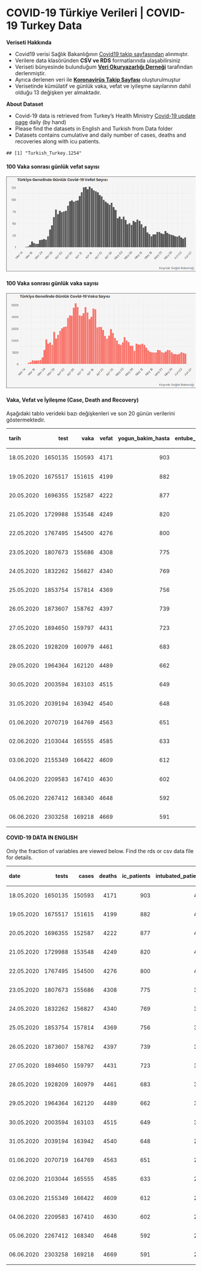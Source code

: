 COVID-19 Türkiye Verileri | COVID-19 Turkey Data
================

**Veriseti Hakkında**

  - Covid19 verisi Sağlık Bakanlığının [Covid19 takip
    sayfasından](https://covid19.saglik.gov.tr/) alınmıştır.
  - Verilere data klasöründen **CSV ve RDS** formatlarında
    ulaşabilirsiniz
  - Veriseti bünyesinde bulunduğum **[Veri Okuryazarlığı
    Derneği](https://twitter.com/voydorg)** tarafından derlenmiştir.
  - Ayrıca derlenen veri ile **[Koronavirüs Takip
    Sayfası](https://veribulteni.voyd.org.tr/koronavirus-takip/)**
    oluşturulmuştur
  - Verisetinde kümülatif ve günlük vaka, vefat ve iyileşme sayılarının
    dahil olduğu 13 değişken yer almaktadır.

**About Dataset**

  - Covid-19 data is retrieved from Turkey’s Health Ministry [Covid-19
    update page](https://covid19.saglik.gov.tr/) daily (by hand)
  - Please find the datasets in English and Turkish from Data folder
  - Datasets contains cumulative and daily number of cases, deaths and
    recoveries along with icu patients.

<!-- end list -->

    ## [1] "Turkish_Turkey.1254"

#### 100 Vaka sonrası günlük vefat sayısı

![](README_files/figure-gfm/unnamed-chunk-2-1.png)<!-- -->

#### 100 Vaka sonrası günlük vaka sayısı

![](README_files/figure-gfm/unnamed-chunk-3-1.png)<!-- -->

#### Vaka, Vefat ve İyileşme (Case, Death and Recovery)

Aşağıdaki tablo verideki bazı değişkenleri ve son 20 günün verilerini
göstermektedir.

<table>

<thead>

<tr>

<th style="text-align:left;">

tarih

</th>

<th style="text-align:right;">

test

</th>

<th style="text-align:right;">

vaka

</th>

<th style="text-align:right;">

vefat

</th>

<th style="text-align:right;">

yogun\_bakim\_hasta

</th>

<th style="text-align:right;">

entube\_hasta

</th>

<th style="text-align:right;">

iyilesme

</th>

<th style="text-align:right;">

gunluk\_vefat

</th>

<th style="text-align:right;">

gunluk\_vaka

</th>

</tr>

</thead>

<tbody>

<tr>

<td style="text-align:left;">

18.05.2020

</td>

<td style="text-align:right;">

1650135

</td>

<td style="text-align:right;">

150593

</td>

<td style="text-align:right;">

4171

</td>

<td style="text-align:right;">

903

</td>

<td style="text-align:right;">

463

</td>

<td style="text-align:right;">

111577

</td>

<td style="text-align:right;">

31

</td>

<td style="text-align:right;">

1158

</td>

</tr>

<tr>

<td style="text-align:left;">

19.05.2020

</td>

<td style="text-align:right;">

1675517

</td>

<td style="text-align:right;">

151615

</td>

<td style="text-align:right;">

4199

</td>

<td style="text-align:right;">

882

</td>

<td style="text-align:right;">

455

</td>

<td style="text-align:right;">

112895

</td>

<td style="text-align:right;">

28

</td>

<td style="text-align:right;">

1022

</td>

</tr>

<tr>

<td style="text-align:left;">

20.05.2020

</td>

<td style="text-align:right;">

1696355

</td>

<td style="text-align:right;">

152587

</td>

<td style="text-align:right;">

4222

</td>

<td style="text-align:right;">

877

</td>

<td style="text-align:right;">

445

</td>

<td style="text-align:right;">

113987

</td>

<td style="text-align:right;">

23

</td>

<td style="text-align:right;">

972

</td>

</tr>

<tr>

<td style="text-align:left;">

21.05.2020

</td>

<td style="text-align:right;">

1729988

</td>

<td style="text-align:right;">

153548

</td>

<td style="text-align:right;">

4249

</td>

<td style="text-align:right;">

820

</td>

<td style="text-align:right;">

424

</td>

<td style="text-align:right;">

114990

</td>

<td style="text-align:right;">

27

</td>

<td style="text-align:right;">

961

</td>

</tr>

<tr>

<td style="text-align:left;">

22.05.2020

</td>

<td style="text-align:right;">

1767495

</td>

<td style="text-align:right;">

154500

</td>

<td style="text-align:right;">

4276

</td>

<td style="text-align:right;">

800

</td>

<td style="text-align:right;">

401

</td>

<td style="text-align:right;">

116111

</td>

<td style="text-align:right;">

27

</td>

<td style="text-align:right;">

952

</td>

</tr>

<tr>

<td style="text-align:left;">

23.05.2020

</td>

<td style="text-align:right;">

1807673

</td>

<td style="text-align:right;">

155686

</td>

<td style="text-align:right;">

4308

</td>

<td style="text-align:right;">

775

</td>

<td style="text-align:right;">

388

</td>

<td style="text-align:right;">

117602

</td>

<td style="text-align:right;">

32

</td>

<td style="text-align:right;">

1186

</td>

</tr>

<tr>

<td style="text-align:left;">

24.05.2020

</td>

<td style="text-align:right;">

1832262

</td>

<td style="text-align:right;">

156827

</td>

<td style="text-align:right;">

4340

</td>

<td style="text-align:right;">

769

</td>

<td style="text-align:right;">

385

</td>

<td style="text-align:right;">

118694

</td>

<td style="text-align:right;">

32

</td>

<td style="text-align:right;">

1141

</td>

</tr>

<tr>

<td style="text-align:left;">

25.05.2020

</td>

<td style="text-align:right;">

1853754

</td>

<td style="text-align:right;">

157814

</td>

<td style="text-align:right;">

4369

</td>

<td style="text-align:right;">

756

</td>

<td style="text-align:right;">

371

</td>

<td style="text-align:right;">

120015

</td>

<td style="text-align:right;">

29

</td>

<td style="text-align:right;">

987

</td>

</tr>

<tr>

<td style="text-align:left;">

26.05.2020

</td>

<td style="text-align:right;">

1873607

</td>

<td style="text-align:right;">

158762

</td>

<td style="text-align:right;">

4397

</td>

<td style="text-align:right;">

739

</td>

<td style="text-align:right;">

338

</td>

<td style="text-align:right;">

121507

</td>

<td style="text-align:right;">

28

</td>

<td style="text-align:right;">

948

</td>

</tr>

<tr>

<td style="text-align:left;">

27.05.2020

</td>

<td style="text-align:right;">

1894650

</td>

<td style="text-align:right;">

159797

</td>

<td style="text-align:right;">

4431

</td>

<td style="text-align:right;">

723

</td>

<td style="text-align:right;">

331

</td>

<td style="text-align:right;">

122793

</td>

<td style="text-align:right;">

34

</td>

<td style="text-align:right;">

1035

</td>

</tr>

<tr>

<td style="text-align:left;">

28.05.2020

</td>

<td style="text-align:right;">

1928209

</td>

<td style="text-align:right;">

160979

</td>

<td style="text-align:right;">

4461

</td>

<td style="text-align:right;">

683

</td>

<td style="text-align:right;">

339

</td>

<td style="text-align:right;">

124369

</td>

<td style="text-align:right;">

30

</td>

<td style="text-align:right;">

1182

</td>

</tr>

<tr>

<td style="text-align:left;">

29.05.2020

</td>

<td style="text-align:right;">

1964364

</td>

<td style="text-align:right;">

162120

</td>

<td style="text-align:right;">

4489

</td>

<td style="text-align:right;">

662

</td>

<td style="text-align:right;">

324

</td>

<td style="text-align:right;">

125963

</td>

<td style="text-align:right;">

28

</td>

<td style="text-align:right;">

1141

</td>

</tr>

<tr>

<td style="text-align:left;">

30.05.2020

</td>

<td style="text-align:right;">

2003594

</td>

<td style="text-align:right;">

163103

</td>

<td style="text-align:right;">

4515

</td>

<td style="text-align:right;">

649

</td>

<td style="text-align:right;">

308

</td>

<td style="text-align:right;">

126984

</td>

<td style="text-align:right;">

26

</td>

<td style="text-align:right;">

983

</td>

</tr>

<tr>

<td style="text-align:left;">

31.05.2020

</td>

<td style="text-align:right;">

2039194

</td>

<td style="text-align:right;">

163942

</td>

<td style="text-align:right;">

4540

</td>

<td style="text-align:right;">

648

</td>

<td style="text-align:right;">

287

</td>

<td style="text-align:right;">

127973

</td>

<td style="text-align:right;">

25

</td>

<td style="text-align:right;">

839

</td>

</tr>

<tr>

<td style="text-align:left;">

01.06.2020

</td>

<td style="text-align:right;">

2070719

</td>

<td style="text-align:right;">

164769

</td>

<td style="text-align:right;">

4563

</td>

<td style="text-align:right;">

651

</td>

<td style="text-align:right;">

283

</td>

<td style="text-align:right;">

128947

</td>

<td style="text-align:right;">

23

</td>

<td style="text-align:right;">

827

</td>

</tr>

<tr>

<td style="text-align:left;">

02.06.2020

</td>

<td style="text-align:right;">

2103044

</td>

<td style="text-align:right;">

165555

</td>

<td style="text-align:right;">

4585

</td>

<td style="text-align:right;">

633

</td>

<td style="text-align:right;">

271

</td>

<td style="text-align:right;">

129921

</td>

<td style="text-align:right;">

22

</td>

<td style="text-align:right;">

786

</td>

</tr>

<tr>

<td style="text-align:left;">

03.06.2020

</td>

<td style="text-align:right;">

2155349

</td>

<td style="text-align:right;">

166422

</td>

<td style="text-align:right;">

4609

</td>

<td style="text-align:right;">

612

</td>

<td style="text-align:right;">

261

</td>

<td style="text-align:right;">

130852

</td>

<td style="text-align:right;">

24

</td>

<td style="text-align:right;">

867

</td>

</tr>

<tr>

<td style="text-align:left;">

04.06.2020

</td>

<td style="text-align:right;">

2209583

</td>

<td style="text-align:right;">

167410

</td>

<td style="text-align:right;">

4630

</td>

<td style="text-align:right;">

602

</td>

<td style="text-align:right;">

265

</td>

<td style="text-align:right;">

131778

</td>

<td style="text-align:right;">

21

</td>

<td style="text-align:right;">

988

</td>

</tr>

<tr>

<td style="text-align:left;">

05.06.2020

</td>

<td style="text-align:right;">

2267412

</td>

<td style="text-align:right;">

168340

</td>

<td style="text-align:right;">

4648

</td>

<td style="text-align:right;">

592

</td>

<td style="text-align:right;">

269

</td>

<td style="text-align:right;">

133400

</td>

<td style="text-align:right;">

18

</td>

<td style="text-align:right;">

930

</td>

</tr>

<tr>

<td style="text-align:left;">

06.06.2020

</td>

<td style="text-align:right;">

2303258

</td>

<td style="text-align:right;">

169218

</td>

<td style="text-align:right;">

4669

</td>

<td style="text-align:right;">

591

</td>

<td style="text-align:right;">

264

</td>

<td style="text-align:right;">

135322

</td>

<td style="text-align:right;">

21

</td>

<td style="text-align:right;">

878

</td>

</tr>

</tbody>

</table>

#### COVID-19 DATA IN ENGLISH

Only the fraction of variables are viewed below. Find the rds or csv
data file for details.

<table>

<thead>

<tr>

<th style="text-align:left;">

date

</th>

<th style="text-align:right;">

tests

</th>

<th style="text-align:right;">

cases

</th>

<th style="text-align:right;">

deaths

</th>

<th style="text-align:right;">

ic\_patients

</th>

<th style="text-align:right;">

intubated\_patients

</th>

<th style="text-align:right;">

recovered

</th>

<th style="text-align:right;">

daily\_death

</th>

<th style="text-align:right;">

daily\_case

</th>

</tr>

</thead>

<tbody>

<tr>

<td style="text-align:left;">

18.05.2020

</td>

<td style="text-align:right;">

1650135

</td>

<td style="text-align:right;">

150593

</td>

<td style="text-align:right;">

4171

</td>

<td style="text-align:right;">

903

</td>

<td style="text-align:right;">

463

</td>

<td style="text-align:right;">

111577

</td>

<td style="text-align:right;">

31

</td>

<td style="text-align:right;">

1158

</td>

</tr>

<tr>

<td style="text-align:left;">

19.05.2020

</td>

<td style="text-align:right;">

1675517

</td>

<td style="text-align:right;">

151615

</td>

<td style="text-align:right;">

4199

</td>

<td style="text-align:right;">

882

</td>

<td style="text-align:right;">

455

</td>

<td style="text-align:right;">

112895

</td>

<td style="text-align:right;">

28

</td>

<td style="text-align:right;">

1022

</td>

</tr>

<tr>

<td style="text-align:left;">

20.05.2020

</td>

<td style="text-align:right;">

1696355

</td>

<td style="text-align:right;">

152587

</td>

<td style="text-align:right;">

4222

</td>

<td style="text-align:right;">

877

</td>

<td style="text-align:right;">

445

</td>

<td style="text-align:right;">

113987

</td>

<td style="text-align:right;">

23

</td>

<td style="text-align:right;">

972

</td>

</tr>

<tr>

<td style="text-align:left;">

21.05.2020

</td>

<td style="text-align:right;">

1729988

</td>

<td style="text-align:right;">

153548

</td>

<td style="text-align:right;">

4249

</td>

<td style="text-align:right;">

820

</td>

<td style="text-align:right;">

424

</td>

<td style="text-align:right;">

114990

</td>

<td style="text-align:right;">

27

</td>

<td style="text-align:right;">

961

</td>

</tr>

<tr>

<td style="text-align:left;">

22.05.2020

</td>

<td style="text-align:right;">

1767495

</td>

<td style="text-align:right;">

154500

</td>

<td style="text-align:right;">

4276

</td>

<td style="text-align:right;">

800

</td>

<td style="text-align:right;">

401

</td>

<td style="text-align:right;">

116111

</td>

<td style="text-align:right;">

27

</td>

<td style="text-align:right;">

952

</td>

</tr>

<tr>

<td style="text-align:left;">

23.05.2020

</td>

<td style="text-align:right;">

1807673

</td>

<td style="text-align:right;">

155686

</td>

<td style="text-align:right;">

4308

</td>

<td style="text-align:right;">

775

</td>

<td style="text-align:right;">

388

</td>

<td style="text-align:right;">

117602

</td>

<td style="text-align:right;">

32

</td>

<td style="text-align:right;">

1186

</td>

</tr>

<tr>

<td style="text-align:left;">

24.05.2020

</td>

<td style="text-align:right;">

1832262

</td>

<td style="text-align:right;">

156827

</td>

<td style="text-align:right;">

4340

</td>

<td style="text-align:right;">

769

</td>

<td style="text-align:right;">

385

</td>

<td style="text-align:right;">

118694

</td>

<td style="text-align:right;">

32

</td>

<td style="text-align:right;">

1141

</td>

</tr>

<tr>

<td style="text-align:left;">

25.05.2020

</td>

<td style="text-align:right;">

1853754

</td>

<td style="text-align:right;">

157814

</td>

<td style="text-align:right;">

4369

</td>

<td style="text-align:right;">

756

</td>

<td style="text-align:right;">

371

</td>

<td style="text-align:right;">

120015

</td>

<td style="text-align:right;">

29

</td>

<td style="text-align:right;">

987

</td>

</tr>

<tr>

<td style="text-align:left;">

26.05.2020

</td>

<td style="text-align:right;">

1873607

</td>

<td style="text-align:right;">

158762

</td>

<td style="text-align:right;">

4397

</td>

<td style="text-align:right;">

739

</td>

<td style="text-align:right;">

338

</td>

<td style="text-align:right;">

121507

</td>

<td style="text-align:right;">

28

</td>

<td style="text-align:right;">

948

</td>

</tr>

<tr>

<td style="text-align:left;">

27.05.2020

</td>

<td style="text-align:right;">

1894650

</td>

<td style="text-align:right;">

159797

</td>

<td style="text-align:right;">

4431

</td>

<td style="text-align:right;">

723

</td>

<td style="text-align:right;">

331

</td>

<td style="text-align:right;">

122793

</td>

<td style="text-align:right;">

34

</td>

<td style="text-align:right;">

1035

</td>

</tr>

<tr>

<td style="text-align:left;">

28.05.2020

</td>

<td style="text-align:right;">

1928209

</td>

<td style="text-align:right;">

160979

</td>

<td style="text-align:right;">

4461

</td>

<td style="text-align:right;">

683

</td>

<td style="text-align:right;">

339

</td>

<td style="text-align:right;">

124369

</td>

<td style="text-align:right;">

30

</td>

<td style="text-align:right;">

1182

</td>

</tr>

<tr>

<td style="text-align:left;">

29.05.2020

</td>

<td style="text-align:right;">

1964364

</td>

<td style="text-align:right;">

162120

</td>

<td style="text-align:right;">

4489

</td>

<td style="text-align:right;">

662

</td>

<td style="text-align:right;">

324

</td>

<td style="text-align:right;">

125963

</td>

<td style="text-align:right;">

28

</td>

<td style="text-align:right;">

1141

</td>

</tr>

<tr>

<td style="text-align:left;">

30.05.2020

</td>

<td style="text-align:right;">

2003594

</td>

<td style="text-align:right;">

163103

</td>

<td style="text-align:right;">

4515

</td>

<td style="text-align:right;">

649

</td>

<td style="text-align:right;">

308

</td>

<td style="text-align:right;">

126984

</td>

<td style="text-align:right;">

26

</td>

<td style="text-align:right;">

983

</td>

</tr>

<tr>

<td style="text-align:left;">

31.05.2020

</td>

<td style="text-align:right;">

2039194

</td>

<td style="text-align:right;">

163942

</td>

<td style="text-align:right;">

4540

</td>

<td style="text-align:right;">

648

</td>

<td style="text-align:right;">

287

</td>

<td style="text-align:right;">

127973

</td>

<td style="text-align:right;">

25

</td>

<td style="text-align:right;">

839

</td>

</tr>

<tr>

<td style="text-align:left;">

01.06.2020

</td>

<td style="text-align:right;">

2070719

</td>

<td style="text-align:right;">

164769

</td>

<td style="text-align:right;">

4563

</td>

<td style="text-align:right;">

651

</td>

<td style="text-align:right;">

283

</td>

<td style="text-align:right;">

128947

</td>

<td style="text-align:right;">

23

</td>

<td style="text-align:right;">

827

</td>

</tr>

<tr>

<td style="text-align:left;">

02.06.2020

</td>

<td style="text-align:right;">

2103044

</td>

<td style="text-align:right;">

165555

</td>

<td style="text-align:right;">

4585

</td>

<td style="text-align:right;">

633

</td>

<td style="text-align:right;">

271

</td>

<td style="text-align:right;">

129921

</td>

<td style="text-align:right;">

22

</td>

<td style="text-align:right;">

786

</td>

</tr>

<tr>

<td style="text-align:left;">

03.06.2020

</td>

<td style="text-align:right;">

2155349

</td>

<td style="text-align:right;">

166422

</td>

<td style="text-align:right;">

4609

</td>

<td style="text-align:right;">

612

</td>

<td style="text-align:right;">

261

</td>

<td style="text-align:right;">

130852

</td>

<td style="text-align:right;">

24

</td>

<td style="text-align:right;">

867

</td>

</tr>

<tr>

<td style="text-align:left;">

04.06.2020

</td>

<td style="text-align:right;">

2209583

</td>

<td style="text-align:right;">

167410

</td>

<td style="text-align:right;">

4630

</td>

<td style="text-align:right;">

602

</td>

<td style="text-align:right;">

265

</td>

<td style="text-align:right;">

131778

</td>

<td style="text-align:right;">

21

</td>

<td style="text-align:right;">

988

</td>

</tr>

<tr>

<td style="text-align:left;">

05.06.2020

</td>

<td style="text-align:right;">

2267412

</td>

<td style="text-align:right;">

168340

</td>

<td style="text-align:right;">

4648

</td>

<td style="text-align:right;">

592

</td>

<td style="text-align:right;">

269

</td>

<td style="text-align:right;">

133400

</td>

<td style="text-align:right;">

18

</td>

<td style="text-align:right;">

930

</td>

</tr>

<tr>

<td style="text-align:left;">

06.06.2020

</td>

<td style="text-align:right;">

2303258

</td>

<td style="text-align:right;">

169218

</td>

<td style="text-align:right;">

4669

</td>

<td style="text-align:right;">

591

</td>

<td style="text-align:right;">

264

</td>

<td style="text-align:right;">

135322

</td>

<td style="text-align:right;">

21

</td>

<td style="text-align:right;">

878

</td>

</tr>

</tbody>

</table>
